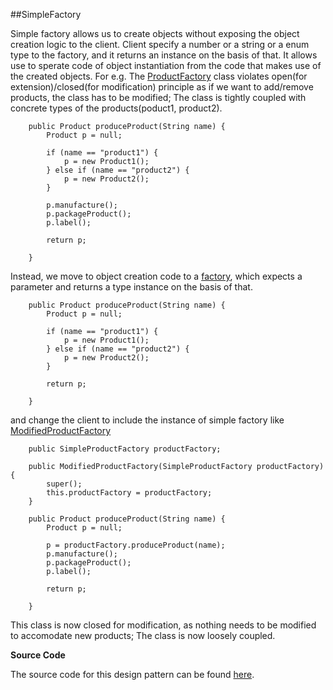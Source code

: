 ##SimpleFactory

Simple factory allows us to create objects without exposing the object creation logic to the client. Client specify a number or a string or a enum type to the factory, and it returns an instance on the basis of that. It allows use to sperate code of object instantiation from the code that makes use of the created objects. For e.g. The [ProductFactory](https://github.com/joed7/Creational-design-patterns/blob/master/src/com/pattern/simplefactory/ProductFactory.java) class violates open(for extension)/closed(for modification) principle as if we want to add/remove products, the class has to be modified; The class is tightly coupled with concrete types of the products(poduct1, product2).

```
	public Product produceProduct(String name) {
		Product p = null;

		if (name == "product1") {
			p = new Product1();
		} else if (name == "product2") {
			p = new Product2();
		}
		
		p.manufacture();
		p.packageProduct();
		p.label();

		return p;

	}
```	  

Instead, we move to object creation code to a [factory](https://github.com/joed7/Creational-design-patterns/blob/master/src/com/pattern/simplefactory/SimpleProductFactory.java), which expects a parameter and returns a type instance on the basis of that.

```
	public Product produceProduct(String name) {
		Product p = null;

		if (name == "product1") {
			p = new Product1();
		} else if (name == "product2") {
			p = new Product2();
		}

		return p;

	}
```	

and change the client to include the instance of simple factory like [ModifiedProductFactory](https://github.com/joed7/Creational-design-patterns/blob/master/src/com/pattern/simplefactory/ModifiedProductFactory.java)

```
	public SimpleProductFactory productFactory;

	public ModifiedProductFactory(SimpleProductFactory productFactory) {
		super();
		this.productFactory = productFactory;
	}

	public Product produceProduct(String name) {
		Product p = null;

		p = productFactory.produceProduct(name);
		p.manufacture();
		p.packageProduct();
		p.label();

		return p;

	}
```

This class is now closed for modification, as nothing needs to be modified to accomodate new products; The class is now loosely coupled. 	

__Source Code__

The source code for this design pattern can be found [here](https://github.com/joed7/Creational-design-patterns/tree/master/src/com/pattern/simplefactory).
